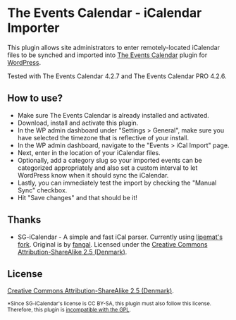 The Events Calendar - iCalendar Importer
=======================================

This plugin allows site administrators to enter remotely-located iCalendar files to be synched and imported into [The Events Calendar](http://wordpress.org/plugins/the-events-calendar/) plugin for [WordPress](http://wordpress.org).

Tested with The Events Calendar 4.2.7 and The Events Calendar PRO 4.2.6.

How to use?
-
* Make sure The Events Calendar is already installed and activated.
* Download, install and activate this plugin.
* In the WP admin dashboard under "Settings > General", make sure you have selected the timezone that is reflective of your install.
* In the WP admin dashboard, navigate to the "Events > iCal Import" page.
* Next, enter in the location of your iCalendar files.
* Optionally, add a category slug so your imported events can be categorized appropriately and also set a custom interval to let WordPress know when it should sync the iCalendar.
* Lastly, you can immediately test the import by checking the "Manual Sync" checkbox.
* Hit "Save changes" and that should be it!

Thanks
-
* SG-iCalendar - A simple and fast iCal parser.  Currently using [lipemat's fork](https://github.com/lipemat/SG-iCalendar).  Original is by [fangal](https://github.com/fangel/SG-iCalendar).  Licensed under the [Creative Commons Attribution-ShareAlike 2.5 (Denmark)](https://creativecommons.org/licenses/by-sa/2.5/dk/deed.en).


License
-
[Creative Commons Attribution-ShareAlike 2.5 (Denmark)](https://creativecommons.org/licenses/by-sa/2.5/dk/deed.en).

<sub>*Since SG-iCalendar's license is CC BY-SA, this plugin must also follow this license.  Therefore, this plugin is [incompatible with the GPL](https://www.gnu.org/licenses/license-list.html#ccbysa).</sub>